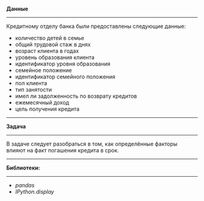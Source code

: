 **Данные**

----------------------------------------
Кредитному отделу банка были предоставлены следующие данные:
- количество детей в семье
- общий трудовой стаж в днях
- возраст клиента в годах
- уровень образования клиента
- идентификатор уровня образования
- семейное положение
- идентификатор семейного положения
- пол клиента
- тип занятости
- имел ли задолженность по возврату кредитов
- ежемесячный доход
- цель получения кредита
----------------------------------------

**Задача**

----------------------------------------
В задаче следует разобраться в том, как определённые факторы влияют на факт погашения кредита в срок.

----------------------------------------

**Библиотеки:**

----------------------------------------
- *pandas*
- *IPython.display*
